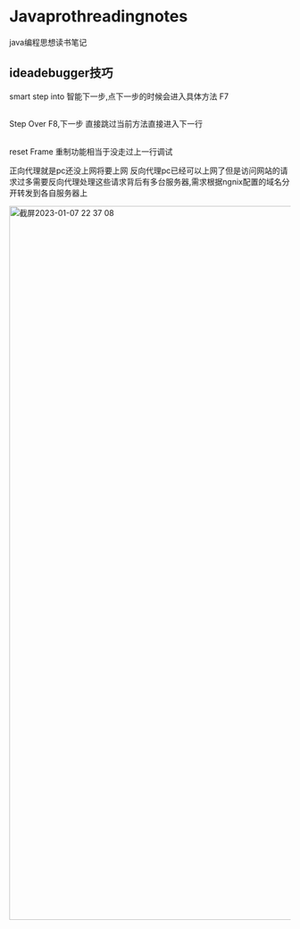 # Javaprothreadingnotes
java编程思想读书笔记

## ideadebugger技巧

smart step into 
智能下一步,点下一步的时候会进入具体方法 F7
##
Step Over
F8,下一步 直接跳过当前方法直接进入下一行
##
reset Frame 重制功能相当于没走过上一行调试


正向代理就是pc还没上网将要上网
反向代理pc已经可以上网了但是访问网站的请求过多需要反向代理处理这些请求背后有多台服务器,需求根据ngnix配置的域名分开转发到各自服务器上

<img width="1280" alt="截屏2023-01-07 22 37 08" src="https://user-images.githubusercontent.com/55688386/211156125-6afefeb7-fe6c-4ebe-b73a-7cb10f3f191d.png">
